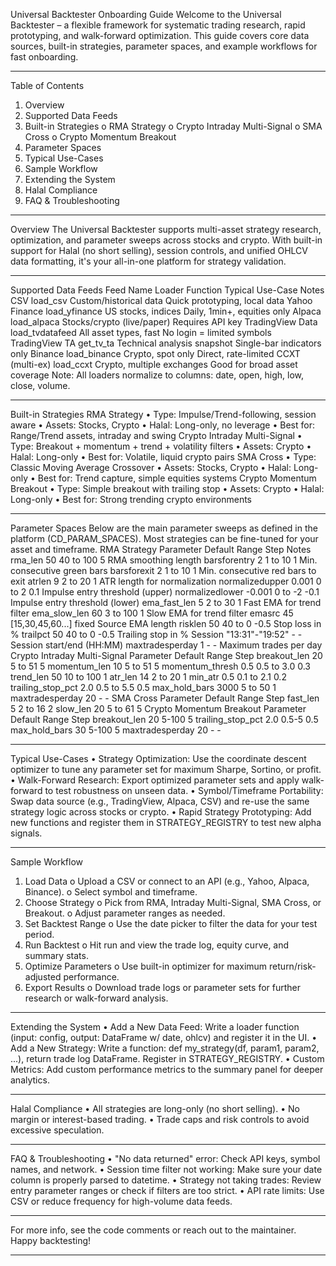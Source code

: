 Universal Backtester Onboarding Guide
Welcome to the Universal Backtester – a flexible framework for systematic trading research, rapid prototyping, and walk-forward optimization. This guide covers core data sources, built-in strategies, parameter spaces, and example workflows for fast onboarding.
________________________________________
Table of Contents
1.	Overview
2.	Supported Data Feeds
3.	Built-in Strategies
o	RMA Strategy
o	Crypto Intraday Multi-Signal
o	SMA Cross
o	Crypto Momentum Breakout
4.	Parameter Spaces
5.	Typical Use-Cases
6.	Sample Workflow
7.	Extending the System
8.	Halal Compliance
9.	FAQ & Troubleshooting
________________________________________
Overview
The Universal Backtester supports multi-asset strategy research, optimization, and parameter sweeps across stocks and crypto. With built-in support for Halal (no short selling), session controls, and unified OHLCV data formatting, it's your all-in-one platform for strategy validation.
________________________________________
Supported Data Feeds
Feed Name	Loader Function	Typical Use-Case	Notes
CSV	load_csv	Custom/historical data	Quick prototyping, local data
Yahoo Finance	load_yfinance	US stocks, indices	Daily, 1min+, equities only
Alpaca	load_alpaca	Stocks/crypto (live/paper)	Requires API key
TradingView Data	load_tvdatafeed	All asset types, fast	No login = limited symbols
TradingView TA	get_tv_ta	Technical analysis snapshot	Single-bar indicators only
Binance	load_binance	Crypto, spot only	Direct, rate-limited
CCXT (multi-ex)	load_ccxt	Crypto, multiple exchanges	Good for broad asset coverage
Note: All loaders normalize to columns: date, open, high, low, close, volume.
________________________________________
Built-in Strategies
RMA Strategy
•	Type: Impulse/Trend-following, session aware
•	Assets: Stocks, Crypto
•	Halal: Long-only, no leverage
•	Best for: Range/Trend assets, intraday and swing
Crypto Intraday Multi-Signal
•	Type: Breakout + momentum + trend + volatility filters
•	Assets: Crypto
•	Halal: Long-only
•	Best for: Volatile, liquid crypto pairs
SMA Cross
•	Type: Classic Moving Average Crossover
•	Assets: Stocks, Crypto
•	Halal: Long-only
•	Best for: Trend capture, simple equities systems
Crypto Momentum Breakout
•	Type: Simple breakout with trailing stop
•	Assets: Crypto
•	Halal: Long-only
•	Best for: Strong trending crypto environments
________________________________________
Parameter Spaces
Below are the main parameter sweeps as defined in the platform (CD_PARAM_SPACES). Most strategies can be fine-tuned for your asset and timeframe.
RMA Strategy
Parameter	Default	Range	Step	Notes
rma_len	50	40 to 100	5	RMA smoothing length
barsforentry	2	1 to 10	1	Min. consecutive green bars
barsforexit	2	1 to 10	1	Min. consecutive red bars to exit
atrlen	9	2 to 20	1	ATR length for normalization
normalizedupper	0.001	0 to 2	0.1	Impulse entry threshold (upper)
normalizedlower	-0.001	0 to -2	-0.1	Impulse entry threshold (lower)
ema_fast_len	5	2 to 30	1	Fast EMA for trend filter
ema_slow_len	60	3 to 100	1	Slow EMA for trend filter
emasrc	45	[15,30,45,60...]	fixed	Source EMA length
risklen	50	40 to 0	-0.5	Stop loss in %
trailpct	50	40 to 0	-0.5	Trailing stop in %
Session	"13:31"-"19:52"	-	-	Session start/end (HH:MM)
maxtradesperday	1	-	-	Maximum trades per day
Crypto Intraday Multi-Signal
Parameter	Default	Range	Step
breakout_len	20	5 to 51	5
momentum_len	10	5 to 51	5
momentum_thresh	0.5	0.5 to 3.0	0.3
trend_len	50	10 to 100	1
atr_len	14	2 to 20	1
min_atr	0.5	0.1 to 2.1	0.2
trailing_stop_pct	2.0	0.5 to 5.5	0.5
max_hold_bars	3000	5 to 50	1
maxtradesperday	20	-	-
SMA Cross
Parameter	Default	Range	Step
fast_len	5	2 to 16	2
slow_len	20	5 to 61	5
Crypto Momentum Breakout
Parameter	Default	Range	Step
breakout_len	20	5-100	5
trailing_stop_pct	2.0	0.5-5	0.5
max_hold_bars	30	5-100	5
maxtradesperday	20	-	-
________________________________________
Typical Use-Cases
•	Strategy Optimization: Use the coordinate descent optimizer to tune any parameter set for maximum Sharpe, Sortino, or profit.
•	Walk-Forward Research: Export optimized parameter sets and apply walk-forward to test robustness on unseen data.
•	Symbol/Timeframe Portability: Swap data source (e.g., TradingView, Alpaca, CSV) and re-use the same strategy logic across stocks or crypto.
•	Rapid Strategy Prototyping: Add new functions and register them in STRATEGY_REGISTRY to test new alpha signals.
________________________________________
Sample Workflow
1.	Load Data
o	Upload a CSV or connect to an API (e.g., Yahoo, Alpaca, Binance).
o	Select symbol and timeframe.
2.	Choose Strategy
o	Pick from RMA, Intraday Multi-Signal, SMA Cross, or Breakout.
o	Adjust parameter ranges as needed.
3.	Set Backtest Range
o	Use the date picker to filter the data for your test period.
4.	Run Backtest
o	Hit run and view the trade log, equity curve, and summary stats.
5.	Optimize Parameters
o	Use built-in optimizer for maximum return/risk-adjusted performance.
6.	Export Results
o	Download trade logs or parameter sets for further research or walk-forward analysis.
________________________________________
Extending the System
•	Add a New Data Feed:
Write a loader function (input: config, output: DataFrame w/ date, ohlcv) and register it in the UI.
•	Add a New Strategy:
Write a function: def my_strategy(df, param1, param2, ...), return trade log DataFrame. Register in STRATEGY_REGISTRY.
•	Custom Metrics:
Add custom performance metrics to the summary panel for deeper analytics.
________________________________________
Halal Compliance
•	All strategies are long-only (no short selling).
•	No margin or interest-based trading.
•	Trade caps and risk controls to avoid excessive speculation.
________________________________________
FAQ & Troubleshooting
•	"No data returned" error: Check API keys, symbol names, and network.
•	Session time filter not working: Make sure your date column is properly parsed to datetime.
•	Strategy not taking trades: Review entry parameter ranges or check if filters are too strict.
•	API rate limits: Use CSV or reduce frequency for high-volume data feeds.
________________________________________
For more info, see the code comments or reach out to the maintainer. Happy backtesting!
________________________________________

